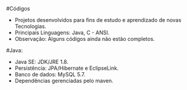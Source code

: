 #Códigos 

- Projetos desenvolvidos para fins de estudo e aprendizado de novas Tecnologias. 
- Principais Linguagens: Java, C - ANSI.
- Observação: Alguns códigos ainda não estão completos. 

#Java: 

- Java SE: JDK/JRE 1.8.
- Persistência: JPA/Hibernate e EclipseLink. 
- Banco de dados: MySQL 5.7. 
- Dependências gerenciadas pelo maven. 
